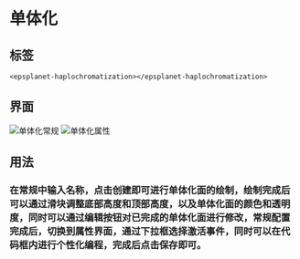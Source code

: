 #  单体化

## 标签

```vue
<epsplanet-haplochromatization></epsplanet-haplochromatization>
```
## 界面
![单体化常规](../../assets/dantihua.png)
![单体化属性](../../assets/dantihuashuxing.png)

## 用法

### 在常规中输入名称，点击创建即可进行单体化面的绘制，绘制完成后可以通过滑块调整底部高度和顶部高度，以及单体化面的颜色和透明度，同时可以通过编辑按钮对已完成的单体化面进行修改，常规配置完成后，切换到属性界面，通过下拉框选择激活事件，同时可以在代码框内进行个性化编程，完成后点击保存即可。